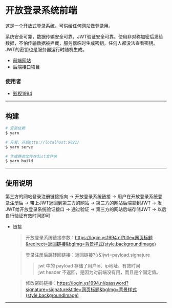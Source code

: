 # 开放登录系统前端

这是一个开放式登录系统，可供给任何网站做登录用。

系统安全可靠，数据传输安全可靠，JWT验证安全可靠。使用非对称加密后发给数据，不怕传输数据被拦截，服务器临时生成密钥，任何人都没法查看密钥。JWT的密钥也是服务器运行时随机生成。

* [前端网站](https://login.ys1994.nl/)
* [后端接口项目](https://github.com/digi1874/sso-api)

### 使用者
* [影视1994](https://www.ys1994.nl/)

------------------------

## 构建
``` bash
# 安装依赖
$ yarn

# 开发，开启http://localhost:9021/
$ yarn serve

# 生成静态文件在dist文件夹
$ yarn build
```

------------------------

## 使用说明
第三方的网站登录注册链接指向 -> 开放登录系统链接 -> 用户在开放登录系统登录注册后 -> 带上JWT返回到第三方的网站 -> 第三方的网站后端拿到JWT -> 发JWT给开放登录系统验证接口 -> 通过验证 -> 第三方的网站后端存储JWT -> 以后自行验证有效时间即可

* 链接
  > 开放登录系统链接参数：https://login.ys1994.nl?title=网页标题&redirect=返回链接&bgImg=背景样式(style.backgroundImage)

  > 登录注册后跳转回链接：返回链接?(/&)jwt=payload.signature
  >> jwt 中的 payload 存储了用户id、ip地址、有效时间<br>
  >> jwt header 不返回，是因为对前端没有用，而且是个固定值。

  > 修改密码链接：https://login.ys1994.nl/password?signature=signature&title=网页标题&bgImg=背景样式(style.backgroundImage)

------------------------
